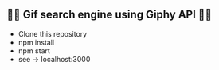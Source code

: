 ## 🤘🏼 Gif search engine using Giphy API ✌🏼

* Clone this repository
* npm install
* npm start
* see -> localhost:3000 